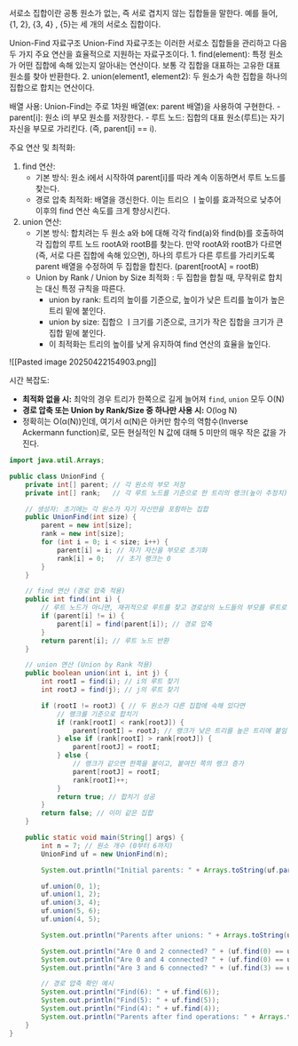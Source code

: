 서로소 집합이란 공통 원소가 없는, 즉 서로 겹치지 않는 집합들을 말한다. 예를 들어, {1, 2}, {3, 4} , {5}는 세 개의 서로소 집합이다. 

Union-Find 자료구조
	Union-Find 자료구조는 이러한 서로소 집합들을 관리하고 다음 두 가지 주요 연산을 효율적으로 지원하는 자료구조이다. 
	1. find(element): 특정 원소가 어떤 집합에 속해 있는지 알아내는 연산이다. 보통 각 집합을 대표하는 고유한 대표 원소를 찾아 반환한다. 
	2. union(element1, element2): 두 원소가 속한 집합을 하나의 집합으로 합치는 연산이다. 

배열 사용:
	Union-Find는 주로 1차원 배열(ex: parent 배열)을 사용하여 구현한다. 
	- parent[i]: 원소 i의 부모 원소를 저장한다. 
	- 루트 노드: 집합의 대표 원소(루트)는 자기 자신을 부모로 가리킨다. (즉, parent[i] == i).

주요 연산 및 최적화:
1. find 연산:
	- 기본 방식: 원소 i에서 시작하여 parent[i]를 따라 계속 이동하면서 루트 노드를 찾는다. 
	- 경로 압축 최적화: 배열을 갱신한다. 이는 트리으 ㅣ높이를 효과적으로 낮추어 이후의 find 연산 속도를 크게 향상시킨다. 
2. union 연산:
	- 기본 방식: 합치려는 두 원소 a와 b에 대해 각각 find(a)와 find(b)를 호출하여 각 집합의 루트 노드 rootA와 rootB를 찾는다. 만약 rootA와 rootB가 다르면 (즉, 서로 다른 집합에 속해 있으면), 하나의 루트가 다른 루트를 가리키도록 parent 배열을 수정하여 두 집합을 합친다. (parent[rootA] = rootB)
	- Union by Rank / Union by Size 최적화 : 두 집합을 합칠 때, 무작위로 합치는 대신 특정 규칙을 따른다. 
		- union by rank: 트리의 높이를 기준으로, 높이가 낮은 트리를 높이가 높은 트리 밑에 붙인다. 
		- union by size: 집합으 ㅣ크기를 기준으로, 크기가 작은 집합을 크기가 큰 집합 밑에 붙인다. 
		- 이 최적화는 트리의 높이를 낮게 유지하여 find 연산의 효율을 높인다. 

![[Pasted image 20250422154903.png]]

시간 복잡도:
- **최적화 없을 시:** 최악의 경우 트리가 한쪽으로 길게 늘어져 `find`, `union` 모두 O(N)
- **경로 압축 또는 Union by Rank/Size 중 하나만 사용 시:** O(log N)
- 정확히는 O(α(N))인데, 여기서 α(N)은 아커만 함수의 역함수(Inverse Ackermann function)로, 모든 현실적인 N 값에 대해 5 미만의 매우 작은 값을 가진다.

```java
import java.util.Arrays;

public class UnionFind {
    private int[] parent; // 각 원소의 부모 저장
    private int[] rank;   // 각 루트 노드를 기준으로 한 트리의 랭크(높이 추정치)

    // 생성자: 초기에는 각 원소가 자기 자신만을 포함하는 집합
    public UnionFind(int size) {
        parent = new int[size];
        rank = new int[size];
        for (int i = 0; i < size; i++) {
            parent[i] = i; // 자기 자신을 부모로 초기화
            rank[i] = 0;   // 초기 랭크는 0
        }
    }

    // find 연산 (경로 압축 적용)
    public int find(int i) {
        // 루트 노드가 아니면, 재귀적으로 루트를 찾고 경로상의 노드들의 부모를 루트로 갱신
        if (parent[i] != i) {
            parent[i] = find(parent[i]); // 경로 압축
        }
        return parent[i]; // 루트 노드 반환
    }

    // union 연산 (Union by Rank 적용)
    public boolean union(int i, int j) {
        int rootI = find(i); // i의 루트 찾기
        int rootJ = find(j); // j의 루트 찾기

        if (rootI != rootJ) { // 두 원소가 다른 집합에 속해 있다면
            // 랭크를 기준으로 합치기
            if (rank[rootI] < rank[rootJ]) {
                parent[rootI] = rootJ; // 랭크가 낮은 트리를 높은 트리에 붙임
            } else if (rank[rootI] > rank[rootJ]) {
                parent[rootJ] = rootI;
            } else {
                // 랭크가 같으면 한쪽을 붙이고, 붙여진 쪽의 랭크 증가
                parent[rootJ] = rootI;
                rank[rootI]++;
            }
            return true; // 합치기 성공
        }
        return false; // 이미 같은 집합
    }

    public static void main(String[] args) {
        int n = 7; // 원소 개수 (0부터 6까지)
        UnionFind uf = new UnionFind(n);

        System.out.println("Initial parents: " + Arrays.toString(uf.parent));

        uf.union(0, 1);
        uf.union(1, 2);
        uf.union(3, 4);
        uf.union(5, 6);
        uf.union(4, 5);

        System.out.println("Parents after unions: " + Arrays.toString(uf.parent));

        System.out.println("Are 0 and 2 connected? " + (uf.find(0) == uf.find(2))); // true
        System.out.println("Are 0 and 4 connected? " + (uf.find(0) == uf.find(4))); // false
        System.out.println("Are 3 and 6 connected? " + (uf.find(3) == uf.find(6))); // true

        // 경로 압축 확인 예시
        System.out.println("Find(6): " + uf.find(6));
        System.out.println("Find(5): " + uf.find(5));
        System.out.println("Find(4): " + uf.find(4));
        System.out.println("Parents after find operations: " + Arrays.toString(uf.parent));
    }
}
```